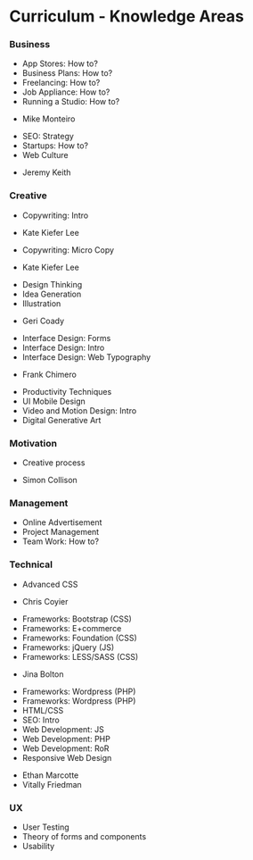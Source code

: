 Curriculum - Knowledge Areas
==============================

### Business
+ App Stores: How to?
+ Business Plans: How to?
+ Freelancing: How to?
+ Job Appliance: How to?
+ Running a Studio: How to?
 * Mike Monteiro
+ SEO: Strategy
+ Startups: How to?
+ Web Culture
 - Jeremy Keith

### Creative
+ Copywriting: Intro
 - Kate Kiefer Lee
+ Copywriting: Micro Copy
 - Kate Kiefer Lee
+ Design Thinking
+ Idea Generation
+ Illustration
 - Geri Coady
+ Interface Design: Forms
+ Interface Design: Intro
+ Interface Design: Web Typography
 - Frank Chimero
+ Productivity Techniques
+ UI Mobile Design
+ Video and Motion Design: Intro
+ Digital Generative Art

### Motivation
+ Creative process
 - Simon Collison

### Management
+ Online Advertisement
+ Project Management
+ Team Work: How to?

### Technical
+ Advanced CSS
 - Chris Coyier
+ Frameworks: Bootstrap (CSS)
+ Frameworks: E+commerce
+ Frameworks: Foundation (CSS)
+ Frameworks: jQuery (JS)
+ Frameworks: LESS/SASS (CSS)
 - Jina Bolton
+ Frameworks: Wordpress (PHP)
+ Frameworks: Wordpress (PHP)
+ HTML/CSS
+ SEO: Intro
+ Web Development: JS
+ Web Development: PHP
+ Web Development: RoR
+ Responsive Web Design
 - Ethan Marcotte
 - Vitally Friedman

### UX
+ User Testing
+ Theory of forms and components
+ Usability